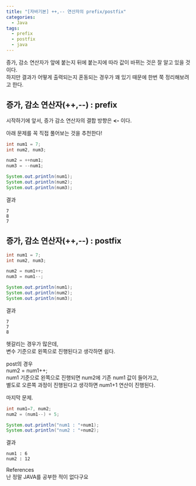 ```yaml
---
title: "[자바기본] ++,-- 연산자의 prefix/postfix"
categories:
  - Java
tags:
  - prefix
  - postfix
  - java
---  
```

  
증가, 감소 연산자가 앞에 붙는지 뒤에 붙는지에 따라 값이 바뀌는 것은 잘 알고 있을 것이다.  
하지만 결과가 어떻게 출력되는지 혼동되는 경우가 꽤 있기 때문에 한번 쭉 정리해보려고 한다.  

## 증가, 감소 연산자(++,--) : prefix

시작하기에 앞서, 증가 감소 연산자의 결합 방향은 **<-** 이다.  

아래 문제를 꼭 직접 풀어보는 것을 추천한다!  
~~~ java
int num1 = 7;
int num2, num3;

num2 = ++num1;
num3 = --num1;

System.out.println(num1);
System.out.println(num2);
System.out.println(num3);
~~~

결과
~~~
7
8
7
~~~

## 증가, 감소 연산자(++,--) : postfix  

~~~ java
int num1 = 7;
int num2, num3;

num2 = num1++;
num3 = num1--;

System.out.println(num1);
System.out.println(num2);
System.out.println(num3);
~~~

결과  
~~~
7
7
8
~~~

헷갈리는 경우가 많은데,  
변수 기준으로 왼쪽으로 진행된다고 생각하면 쉽다.

post의 경우  
num2 = num1++;  
num1 기준으로 왼쪽으로 진행되면 num2에 기존 num1 값이 들어가고,  
별도로 오른쪽 과정이 진행된다고 생각하면 num1+1 연산이 진행된다.  

마지막 문제.  

~~~ java
int num1=7, num2;
num2 = (num1--) + 5;

System.out.println("num1 : "+num1);
System.out.println("num2 : "+num2);
~~~  

결과  
~~~
num1 : 6
num2 : 12 
~~~




References  
난 정말 JAVA를 공부한 적이 없다구요
